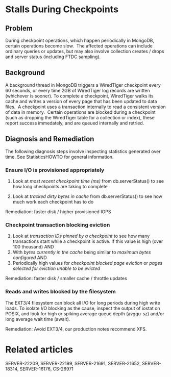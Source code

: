 # Stalls During Checkpoints

## Problem

During checkpoint operations, which happen periodically in MongoDB, certain operations become slow.  The affected operations can include ordinary queries or updates, but may also involve collection creates / drops and server status (including FTDC sampling).

## Background

A background thread in MongoDB triggers a WiredTiger checkpoint every 60 seconds, or every time 2GB of WiredTiger log records are written (whichever is sooner). To complete a checkpoint, WiredTiger walks its cache and writes a version of every page that has been updated to data files.  A checkpoint uses a transaction internally to read a consistent version of data in memory.  Certain operations are blocked during a checkpoint (such as dropping the WiredTiger table for a collection or index), these report success immedately, and are queued internally and retried.

## Diagnosis and Remediation

The following diagnosis steps involve inspecting statistics generated over time. See StatisticsHOWTO for general information.

### Ensure I/O is provisioned appropriately

1.  Look at *most recent checkpoint time (ms)* from db.serverStatus() to see how long checkpoints are taking to complete

2.  Look at *tracked dirty bytes in cache* from db.serverStatus() to see how much work each checkpoint has to do

Remediation: faster disk / higher provisioned IOPS

### Checkpoint transaction blocking eviction

1. Look at *transaction IDs pinned by a checkpoint* to see how many transactions start while a checkpoint is active. If this value is high (over 100 thousand) AND
2. With *bytes currently in the cache* being similar to *maximum bytes configured* AND
3. Periodically high values for *checkpoint blocked page eviction* or *pages selected for eviction unable to be evicted*

Remediation: faster disk / smaller cache / throttle updates

### Reads and writes blocked by the filesystem

The EXT3/4 filesystem can block all I/O for long periods during high write loads. To isolate I/O blocking as the cause, inspect the output of iostat on POSIX, and look for high or spiking average queue depth (avgqu-sz) and/or long average wait time (await).

Remediation: Avoid EXT3/4, our production notes recommend XFS.

# Related articles

SERVER-22209, SERVER-22199, SERVER-21691, SERVER-21652, SERVER-18314, SERVER-16176, CS-26971
